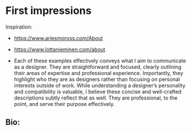 # First impressions

Inspiration:
  - https://www.ariesmoross.com/About
  - https://www.lottanieminen.com/about

  - Each of these examples effectively conveys what I aim to communicate as a designer. They are straightforward and focused, clearly outlining their areas of expertise and professional experience. Importantly, they highlight who they are as designers rather than focusing on personal interests outside of work. While understanding a designer’s personality and compatibility is valuable, I believe these concise and well-crafted descriptions subtly reflect that as well. They are professional, to the point, and serve their purpose effectively.

Bio:
  - 
